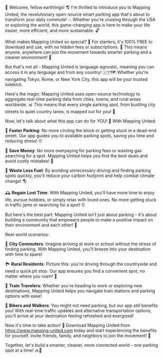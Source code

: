 🚀 Welcome, fellow earthlings! 🌎 I'm thrilled to introduce you to Mapping United, the revolutionary open-source smart parking app that's about to transform your daily commute! 💥 Whether you're cruising through the USA or exploring the world, this game-changing app is here to make your life easier, more efficient, and more sustainable. 🔓

What makes Mapping United so special? 🤔 For starters, it's 100% FREE to download and use, with no hidden fees or subscriptions. 💸 This means anyone, anywhere can join the movement towards smarter parking and a cleaner environment! 🌟

But that's not all - Mapping United is language-agnostic, meaning you can access it in any language and from any country! 🇮🇹🗺️ Whether you're navigating Tokyo, Rome, or New York City, this app will be your trusted sidekick.

Here's the magic: Mapping United uses open-source technology to aggregate real-time parking data from cities, towns, and rural areas worldwide. 📊 This means that every single parking spot, from bustling city streets to quiet country lanes, is mapped out for you! 📍

Now, let's talk about what this app can do for YOU! 🤩 With Mapping United:

🛴️ **Faster Parking**: No more circling the block or getting stuck in a dead-end street. Our app guides you to available parking spots, saving you time and reducing stress! ⏰

💸 **Save Money**: No more overpaying for parking fees or wasting gas searching for a spot. Mapping United helps you find the best deals and avoid costly mistakes! 💸

🌟 **Waste Less Fuel**: By avoiding unnecessary driving and finding parking spots quickly, you'll reduce your carbon footprint and help combat climate change! 🌎

🕰️ **Regain Lost Time**: With Mapping United, you'll have more time to enjoy life, pursue hobbies, or simply relax with loved ones. No more getting stuck in traffic jams or searching for a spot! ⏰

But here's the best part: Mapping United isn't just about parking - it's about building a community that empowers people to make a positive impact on their environment and each other! 🌟

Real-world scenarios:

🚌 **City Commuters**: Imagine arriving at work or school without the stress of finding parking. With Mapping United, you'll breeze into your destination with time to spare!

🏞️ **Rural Residents**: Picture this: you're driving through the countryside and need a quick pit stop. Our app ensures you find a convenient spot, no matter where you roam! 🌄

🚂 **Train Travelers**: Whether you're heading to work or exploring new destinations, Mapping United helps you navigate train stations and parking options with ease!

🛴️ **Bikers and Walkers**: You might not need parking, but our app still benefits you! With real-time traffic updates and alternative transportation options, you'll arrive at your destination feeling refreshed and energized!

Now it's time to take action! 🚀 Download Mapping United from https://www.mapping-united.com today and start experiencing the benefits for yourself. Invite friends, family, and neighbors to join the movement! 🎉

Together, let's build a smarter, cleaner, more connected world - one parking spot at a time! 🔜🌟